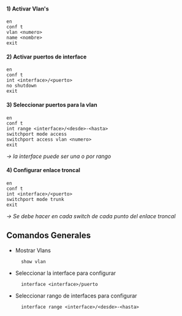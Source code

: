 #### 1) Activar Vlan's  

	en
	conf t
	vlan <numero>
	name <nombre>
	exit

#### 2)  Activar puertos de interface

	en
	conf t
	int <interface>/<puerto>
	no shutdown
	exit

#### 3) Seleccionar puertos para la vlan

	en 
	conf t 
	int range <interface>/<desde>-<hasta>
	switchport mode access
	switchport access vlan <numero>
	exit

_-> la interface puede ser una o por rango_

#### 4) Configurar enlace troncal

	en 
	conf t
	int <interface>/<puerto>
	switchport mode trunk
	exit

_-> Se debe hacer en cada switch de cada punto del enlace troncal_

## Comandos Generales


* Mostrar Vlans

		show vlan
* Seleccionar la interface para configurar 

		interface <interface>/puerto
* Seleccionar rango de interfaces para configurar

		interface range <interface>/<desde>-<hasta>